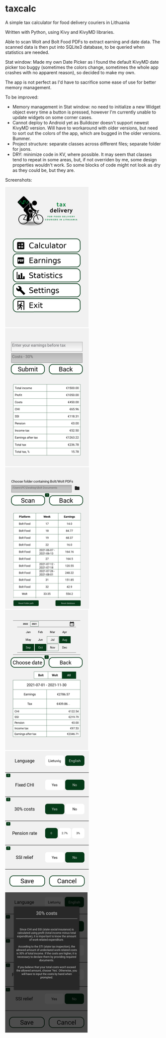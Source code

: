# taxcalc
A simple tax calculator for food delivery couriers in Lithuania

Written with Python, using Kivy and KivyMD libraries.

Able to scan Wolt and Bolt Food PDFs to extract earning and date data. The scanned data is then put into SQLite3 database,
to be queried when statistics are needed.

Stat window:
Made my own Date Picker as I found the default KivyMD date picker too buggy (sometimes the colors change, sometimes the whole app crashes
with no apparent reason), so decided to make my own.

The app is not perfect as I'd have to sacrifice some ease of use for better memory management.

To be improved:
- Memory management in Stat window: no need to initialize a new Widget object every time a button is pressed,
however I'm currently unable to update widgets on some corner cases.
- Cannot deploy to Android yet as Buildozer doesn't support newest KivyMD version. Will have to workaround with older versions,
but need to sort out the colors of the app, which are bugged in the older versions. Bummer.
- Project structure: separate classes across different files; separate folder for jsons.
- DRY: minimize code in KV, where possible. It may seem that classes tend to repeat in some areas, but, if not overriden by me, some
design properties wouldn't work. So some blocks of code might not look as dry as they could be, but they are.

Screenshots:

![Main Window](/screnshots/main_window.PNG?raw=true "Main Window")
![Calc Window](/screnshots/calc_window.PNG?raw=true "Calc Window")
![Scan Window](/screnshots/scan_window.PNG?raw=true "Scan Window")
![Stat Window](/screnshots/stat_window.PNG?raw=true "Stat Window")
![Sett Window](/screnshots/sett_window.PNG?raw=true "Sett Window")
![Sett Help Popup](/screnshots/sett_help_popup.PNG?raw=true "Setting help popup")
